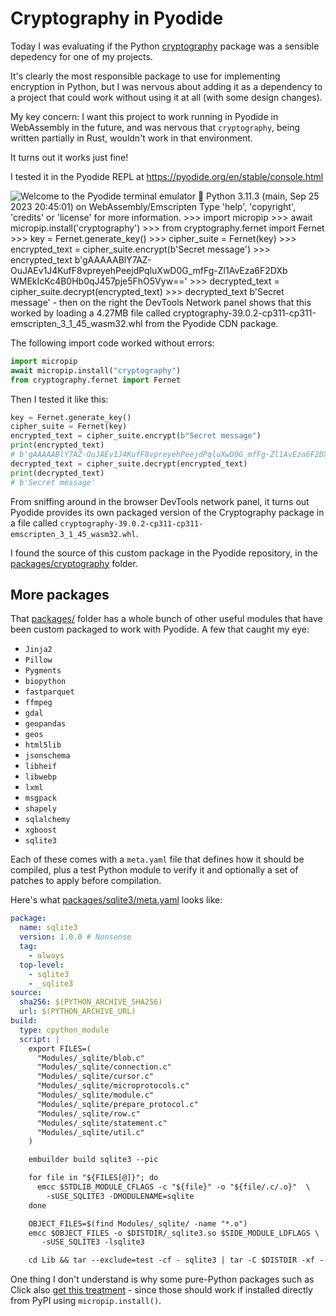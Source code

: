 # Cryptography in Pyodide

Today I was evaluating if the Python [cryptography](https://cryptography.io/) package was a sensible depedency for one of my projects.

It's clearly the most responsible package to use for implementing encryption in Python, but I was nervous about adding it as a dependency to a project that could work without using it at all (with some design changes).

My key concern: I want this project to work running in Pyodide in WebAssembly in the future, and was nervous that `cryptography`, being written partially in Rust, wouldn't work in that environment.

It turns out it works just fine!

I tested it in the Pyodide REPL at https://pyodide.org/en/stable/console.html

![Welcome to the Pyodide terminal emulator 🐍 Python 3.11.3 (main, Sep 25 2023 20:45:01) on WebAssembly/Emscripten Type 'help', 'copyright', 'credits' or 'license' for more information. >>> import micropip >>> await micropip.install('cryptography') >>> from cryptography.fernet import Fernet >>> key = Fernet.generate_key() >>> cipher_suite = Fernet(key) >>> encrypted_text = cipher_suite.encrypt(b'Secret message') >>> encrypted_text b'gAAAAABlY7AZ-OuJAEv1J4KufF8vpreyehPeejdPqluXwD0G_mfFg-Zl1AvEza6F2DXb WMEkIcKc4B0Hb0qJ457pje5FhO5Vyw==' >>> decrypted_text = cipher_suite.decrypt(encrypted_text) >>> decrypted_text b'Secret message' - then on the right the DevTools Network panel shows that this worked by loading a 4.27MB file called cryptography-39.0.2-cp311-cp311-emscripten_3_1_45_wasm32.whl from the Pyodide CDN package.
](https://github.com/simonw/til/assets/9599/94440423-af87-4c78-b413-35a31dd0a894)

The following import code worked without errors:
```python
import micropip
await micropip.install("cryptography")
from cryptography.fernet import Fernet
```
Then I tested it like this:
```python
key = Fernet.generate_key()
cipher_suite = Fernet(key)
encrypted_text = cipher_suite.encrypt(b"Secret message")
print(encrypted_text)
# b'gAAAAABlY7AZ-OuJAEv1J4KufF8vpreyehPeejdPqluXwD0G_mfFg-Zl1AvEza6F2DXbWMEkIcKc4B0Hb0qJ457pje5FhO5Vyw=='
decrypted_text = cipher_suite.decrypt(encrypted_text)
print(decrypted_text)
# b'Secret message'
```

From sniffing around in the browser DevTools network panel, it turns out Pyodide provides its own packaged version of the Cryptography package in a file called `cryptography-39.0.2-cp311-cp311-emscripten_3_1_45_wasm32.whl`.

I found the source of this custom package in the Pyodide repository, in the [packages/cryptography](https://github.com/pyodide/pyodide/tree/main/packages/cryptography) folder.

## More packages

That [packages/](https://github.com/pyodide/pyodide/tree/main/packages) folder has a whole bunch of other useful modules that have been custom packaged to work with Pyodide. A few that caught my eye:

- `Jinja2`
- `Pillow`
- `Pygments`
- `biopython`
- `fastparquet`
- `ffmpeg`
- `gdal`
- `geopandas`
- `geos`
- `html5lib`
- `jsonschema`
- `libheif`
- `libwebp`
- `lxml`
- `msgpack`
- `shapely`
- `sqlalchemy`
- `xgboost`
- `sqlite3`

Each of these comes with a `meta.yaml` file that defines how it should be compiled, plus a test Python module to verify it and optionally a set of patches to apply before compilation.

Here's what [packages/sqlite3/meta.yaml](https://github.com/pyodide/pyodide/blob/main/packages/sqlite3/meta.yaml) looks like:

```yaml
package:
  name: sqlite3
  version: 1.0.0 # Nonsense
  tag:
    - always
  top-level:
    - sqlite3
    - _sqlite3
source:
  sha256: $(PYTHON_ARCHIVE_SHA256)
  url: $(PYTHON_ARCHIVE_URL)
build:
  type: cpython_module
  script: |
    export FILES=(
      "Modules/_sqlite/blob.c"
      "Modules/_sqlite/connection.c"
      "Modules/_sqlite/cursor.c"
      "Modules/_sqlite/microprotocols.c"
      "Modules/_sqlite/module.c"
      "Modules/_sqlite/prepare_protocol.c"
      "Modules/_sqlite/row.c"
      "Modules/_sqlite/statement.c"
      "Modules/_sqlite/util.c"
    )

    embuilder build sqlite3 --pic

    for file in "${FILES[@]}"; do
      emcc $STDLIB_MODULE_CFLAGS -c "${file}" -o "${file/.c/.o}"  \
        -sUSE_SQLITE3 -DMODULENAME=sqlite
    done

    OBJECT_FILES=$(find Modules/_sqlite/ -name "*.o")
    emcc $OBJECT_FILES -o $DISTDIR/_sqlite3.so $SIDE_MODULE_LDFLAGS \
       -sUSE_SQLITE3 -lsqlite3

    cd Lib && tar --exclude=test -cf - sqlite3 | tar -C $DISTDIR -xf -
```
One thing I don't understand is why some pure-Python packages such as Click also [get this treatment](https://github.com/pyodide/pyodide/blob/main/packages/click/meta.yaml) - since those should work if installed directly from PyPI using `micropip.install()`.
